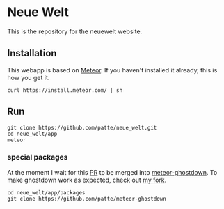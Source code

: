 Neue Welt
=========

This is the repository for the neuewelt website.

## Installation
This webapp is based on [Meteor](http://meteor.com). If you haven't installed it already, this is how you get it.
```
curl https://install.meteor.com/ | sh
```

## Run
```
git clone https://github.com/patte/neue_welt.git
cd neue_welt/app
meteor
```

### special packages
At the moment I wait for this [PR](https://github.com/jshimko/meteor-ghostdown/pull/12) to be merged into [meteor-ghostdown](https://github.com/jshimko/meteor-ghostdown). To make ghostdown work as expected, check out [my fork](https://github.com/patte/meteor-ghostdown).
```
cd neue_welt/app/packages
git clone https://github.com/patte/meteor-ghostdown
```


